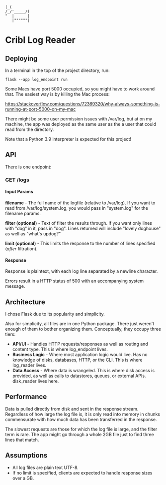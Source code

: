 ```
(_(
/_/'_____/)
"  |      |
   |""""""|
```
# Cribl Log Reader
## Deploying
In a terminal in the top of the project directory, run:

```
flask --app log_endpoint run
```
Some Macs have port 5000 occupied, so you might have to work around
that. The easiest way is by killing the Mac process:

https://stackoverflow.com/questions/72369320/why-always-something-is-running-at-port-5000-on-my-mac

There might be some user permission issues with /var/log, but at
on my machine, the app was deployed as the same user as the a user
that could read from the directory.

Note that a Python 3.9 interpreter is expected for this project!

## API

There is one endpoint:

### GET /logs
#### Input Params
**filename** - The full name of the logfile (relative to /var/log).
If you want to read from /var/log/system.log, you would pass in
"system.log" for the filename params.

**filter (optional)** - Text of filter the results through. If you want only
lines with "dog" in it, pass in "dog". Lines returned will include
"lovely doghouse" as well as "what's updog?"

**limit (optional)** - This limits the response to the number of
lines specified (*after* filtration).

#### Response
Response is plaintext, with each log line separated by a newline
character.

Errors result in a HTTP status of 500 with an accompanying system
message.

## Architecture
I chose Flask due to its popularity and simplicity.

Also for simplicity, all files are in one Python package. There just
weren't enough of them to bother organizing them. Conceptually,
they occupy three tiers:

- **API/UI** - Handles HTTP requests/responses as
well as routing and content type. This is where log_endpoint lives.
- **Business Logic** - Where most application logic
would live. Has  no knowledge of disks, databases, HTTP, or the
CLI. This is where log_reader lives.
- **Data Access** - Where data is wrangeled. This is where disk
access is provided, as well as calls to datastores, queues, or
external APIs. disk_reader lives here.

## Performance
Data is pulled directly from disk and sent in the response stream.
Regardless of how large the log file is, it is only read into
memory in chunks commensurate with how much data has been
transferred in the response.

The slowest requests are those for which the log file is large,
and the filter term is rare. The app might go through a whole 2GB
file just to find three lines that match.

## Assumptions
- All log files are plain text UTF-8.
- If no limit is specified, clients are expected to handle
response sizes over a GB.
